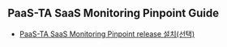 ## PaaS-TA SaaS Monitoring Pinpoint Guide

- [PaaS-TA SaaS Monitoring Pinpoint release 설치(선택)](https://github.com/PaaS-TA/Guide/blob/working-5.5/service-guide/monitoring/PAAS-TA_MONITORING_PINPOINT_MONITORING_INSTALL.md)
